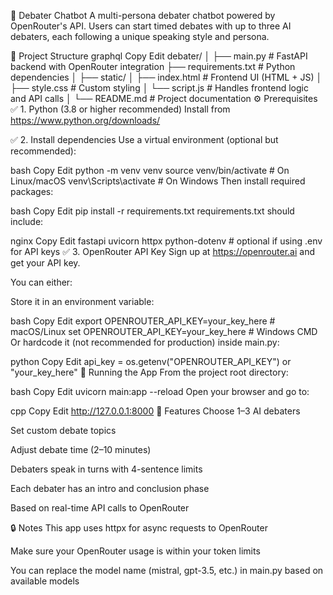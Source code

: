 🧠 Debater Chatbot
A multi-persona debater chatbot powered by OpenRouter's API. Users can start timed debates with up to three AI debaters, each following a unique speaking style and persona.

📁 Project Structure
graphql
Copy
Edit
debater/
│
├── main.py                      # FastAPI backend with OpenRouter integration
├── requirements.txt             # Python dependencies
│
├── static/
│   ├── index.html               # Frontend UI (HTML + JS)
│   ├── style.css                # Custom styling
│   └── script.js                # Handles frontend logic and API calls
│
└── README.md                    # Project documentation
⚙️ Prerequisites
✅ 1. Python (3.8 or higher recommended)
Install from https://www.python.org/downloads/

✅ 2. Install dependencies
Use a virtual environment (optional but recommended):

bash
Copy
Edit
python -m venv venv
source venv/bin/activate      # On Linux/macOS
venv\Scripts\activate         # On Windows
Then install required packages:

bash
Copy
Edit
pip install -r requirements.txt
requirements.txt should include:

nginx
Copy
Edit
fastapi
uvicorn
httpx
python-dotenv  # optional if using .env for API keys
✅ 3. OpenRouter API Key
Sign up at https://openrouter.ai and get your API key.

You can either:

Store it in an environment variable:

bash
Copy
Edit
export OPENROUTER_API_KEY=your_key_here       # macOS/Linux
set OPENROUTER_API_KEY=your_key_here          # Windows CMD
Or hardcode it (not recommended for production) inside main.py:

python
Copy
Edit
api_key = os.getenv("OPENROUTER_API_KEY") or "your_key_here"
🚀 Running the App
From the project root directory:

bash
Copy
Edit
uvicorn main:app --reload
Open your browser and go to:

cpp
Copy
Edit
http://127.0.0.1:8000
💬 Features
Choose 1–3 AI debaters

Set custom debate topics

Adjust debate time (2–10 minutes)

Debaters speak in turns with 4-sentence limits

Each debater has an intro and conclusion phase

Based on real-time API calls to OpenRouter

🔒 Notes
This app uses httpx for async requests to OpenRouter

Make sure your OpenRouter usage is within your token limits

You can replace the model name (mistral, gpt-3.5, etc.) in main.py based on available models

